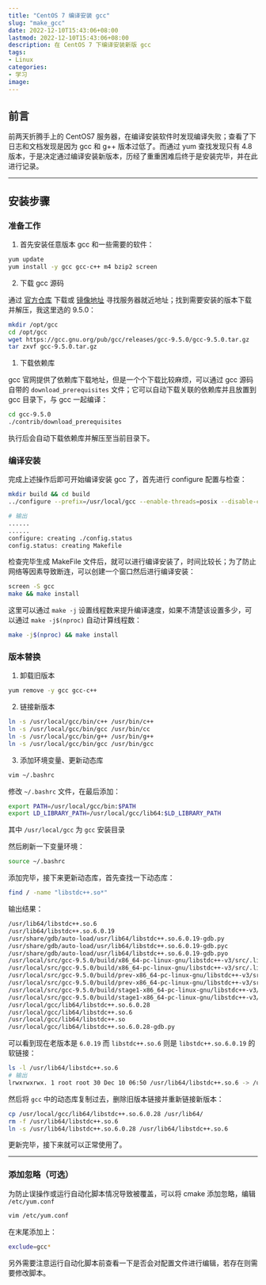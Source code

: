 ```yaml
---
title: "CentOS 7 编译安装 gcc"
slug: "make_gcc"
date: 2022-12-10T15:43:06+08:00
lastmod: 2022-12-10T15:43:06+08:00
description: 在 CentOS 7 下编译安装新版 gcc
tags:
- Linux
categories:
- 学习
image:
---
```


## 前言

前两天折腾手上的 CentOS7 服务器，在编译安装软件时发现编译失败；查看了下日志和文档发现是因为 gcc 和 g++ 版本过低了。而通过 yum 查找发现只有 4.8 版本，于是决定通过编译安装新版本，历经了重重困难后终于是安装完毕，并在此进行记录。

<!--more-->

---

## 安装步骤

### 准备工作

1. 首先安装任意版本 gcc 和一些需要的软件：

```bash
yum update
yum install -y gcc gcc-c++ m4 bzip2 screen
```

2. 下载 gcc 源码

通过 [官方仓库](https://gcc.gnu.org/pub/gcc/releases) 下载或 [镜像地址](https://gcc.gnu.org/mirrors.html) 寻找服务器就近地址；找到需要安装的版本下载并解压，我这里选的 9.5.0：

```bash
mkdir /opt/gcc
cd /opt/gcc
wget https://gcc.gnu.org/pub/gcc/releases/gcc-9.5.0/gcc-9.5.0.tar.gz
tar zxvf gcc-9.5.0.tar.gz
```

1. 下载依赖库

gcc 官网提供了依赖库下载地址，但是一个个下载比较麻烦，可以通过 gcc 源码自带的 `download_prerequisites` 文件；它可以自动下载关联的依赖库并且放置到 gcc 目录下，与 gcc 一起编译：

```bash
cd gcc-9.5.0
./contrib/download_prerequisites
```

执行后会自动下载依赖库并解压至当前目录下。

### 编译安装

完成上述操作后即可开始编译安装 gcc 了，首先进行 configure 配置与检查：

```bash
mkdir build && cd build
../configure --prefix=/usr/local/gcc --enable-threads=posix --disable-checking --disable-multilib --enable-languages=c,c++

# 输出
......
......
configure: creating ./config.status
config.status: creating Makefile
```

检查完毕生成 MakeFile 文件后，就可以进行编译安装了，时间比较长；为了防止网络等因素导致断连，可以创建一个窗口然后进行编译安装：

```bash
screen -S gcc
make && make install
```

这里可以通过 `make -j` 设置线程数来提升编译速度，如果不清楚该设置多少，可以通过 `make -j$(nproc)` 自动计算线程数：

```bash
make -j$(nproc) && make install
```

### 版本替换

1. 卸载旧版本

```bash
yum remove -y gcc gcc-c++
```

2. 链接新版本

```bash
ln -s /usr/local/gcc/bin/c++ /usr/bin/c++
ln -s /usr/local/gcc/bin/gcc /usr/bin/cc
ln -s /usr/local/gcc/bin/g++ /usr/bin/g++
ln -s /usr/local/gcc/bin/gcc /usr/bin/gcc
```

3. 添加环境变量、更新动态库

```bash
vim ~/.bashrc
```

修改 `~/.bashrc` 文件，在最后添加：

```bash
export PATH=/usr/local/gcc/bin:$PATH
export LD_LIBRARY_PATH=/usr/local/gcc/lib64:$LD_LIBRARY_PATH
```

其中 `/usr/local/gcc` 为 `gcc` 安装目录

然后刷新一下变量环境：

```bash
source ~/.bashrc
```

添加完毕，接下来更新动态库，首先查找一下动态库：

```bash
find / -name "libstdc++.so*"
```

输出结果：

```bash
/usr/lib64/libstdc++.so.6
/usr/lib64/libstdc++.so.6.0.19
/usr/share/gdb/auto-load/usr/lib64/libstdc++.so.6.0.19-gdb.py
/usr/share/gdb/auto-load/usr/lib64/libstdc++.so.6.0.19-gdb.pyc
/usr/share/gdb/auto-load/usr/lib64/libstdc++.so.6.0.19-gdb.pyo
/usr/local/src/gcc-9.5.0/build/x86_64-pc-linux-gnu/libstdc++-v3/src/.libs/libstdc++.so.6.0.28
/usr/local/src/gcc-9.5.0/build/x86_64-pc-linux-gnu/libstdc++-v3/src/.libs/libstdc++.so.6
/usr/local/src/gcc-9.5.0/build/prev-x86_64-pc-linux-gnu/libstdc++-v3/src/.libs/libstdc++.so.6.0.28
/usr/local/src/gcc-9.5.0/build/prev-x86_64-pc-linux-gnu/libstdc++-v3/src/.libs/libstdc++.so.6
/usr/local/src/gcc-9.5.0/build/stage1-x86_64-pc-linux-gnu/libstdc++-v3/src/.libs/libstdc++.so.6.0.28
/usr/local/src/gcc-9.5.0/build/stage1-x86_64-pc-linux-gnu/libstdc++-v3/src/.libs/libstdc++.so.6
/usr/local/gcc/lib64/libstdc++.so.6.0.28
/usr/local/gcc/lib64/libstdc++.so.6
/usr/local/gcc/lib64/libstdc++.so
/usr/local/gcc/lib64/libstdc++.so.6.0.28-gdb.py
```

可以看到现在老版本是 `6.0.19` 而 `libstdc++.so.6` 则是 `libstdc++.so.6.0.19` 的软链接：

```bash
ls -l /usr/lib64/libstdc++.so.6
# 输出
lrwxrwxrwx. 1 root root 30 Dec 10 06:50 /usr/lib64/libstdc++.so.6 -> /usr/lib64/libstdc++.so.6.0.19
```

然后将 `gcc` 中的动态库复制过去，删除旧版本链接并重新链接新版本：

```bash
cp /usr/local/gcc/lib64/libstdc++.so.6.0.28 /usr/lib64/
rm -f /usr/lib64/libstdc++.so.6
ln -s /usr/lib64/libstdc++.so.6.0.28 /usr/lib64/libstdc++.so.6
```

更新完毕，接下来就可以正常使用了。

---

### 添加忽略（可选）

为防止误操作或运行自动化脚本情况导致被覆盖，可以将 cmake 添加忽略，编辑 `/etc/yum.conf` 

```bash
vim /etc/yum.conf
```

在末尾添加上：

```bash
exclude=gcc*
```

另外需要注意运行自动化脚本前查看一下是否会对配置文件进行编辑，若存在则需要修改脚本。
